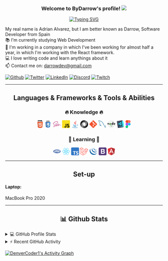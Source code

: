 <h3 align="center">
  Welcome to ByDarrow's profile!
  <img src="https://media.giphy.com/media/hvRJCLFzcasrR4ia7z/giphy.gif" width="28">
</h3>

<div align=center>
  
  [![Typing SVG](https://readme-typing-svg.herokuapp.com?font=montserrat&color=%2384F3B1&lines=If+you+can+imagine%2C+you+can+program+it)](https://git.io/typing-svg)
</div>
<p>
  My real name is Adrian Alvarez, but I am better known as Darrow, Software Developer from Spain
  <br>
  📚 I'm currently studying Web Development
  <br>
  💼 I'm working in a company in which I've been working for almost half a year, in which I'm working with the React framework.
  <br>
  💻 I love writing code and learn anythings about it
  <br>
  📫 Contact me on: <a href="mailto: darrowdev@gmail.com">darrowdev@gmail.com</a>
</p>



<p>
  <a href="https://github.com/ByDarrow" target="_blank"><img alt="Github" src="https://img.shields.io/badge/GitHub-%2312100E.svg?&style=for-the-badge&logo=Github&logoColor=white" /></a>
  <a href="https://twitter.com/bydarrow" target="_blank"><img alt="Twitter" src="https://img.shields.io/badge/twitter-%231DA1F2.svg?&style=for-the-badge&logo=twitter&logoColor=white" /></a>
  <a href="https://www.linkedin.com/in/ByDarrow" target="_blank"><img alt="LinkedIn" src="https://img.shields.io/badge/linkedin-%230077B5.svg?&style=for-the-badge&logo=linkedin&logoColor=white" /></a>
  <a href="https://discord.gg/CWHmCUrWhY" target="_blank"><img alt="Discord" src="https://img.shields.io/badge/Discord-5865F2?style=for-the-badge&logo=discord&logoColor=white" /></a>
  <a href="https://www.twitch.tv/bydarrow" target="_blank"><img alt="Twitch" src="https://img.shields.io/badge/Twitch-9146FF?style=for-the-badge&logo=twitch&logoColor=white" /></a>
</p>

<hr>

<h2 align="center">Languages & Frameworks & Tools & Abilities</h2>
<h3 align="center">🔥 Knowledge 🔥</h3>
<p align="center">
  <code><img title="HTML5" height="25" src="./assets/img/html5.svg"></code>
  <code><img title="CSS" height="25" src="./assets/img/css.svg"></code>
  <code><img title="SASS" height="25" src="./assets/img/sass.svg"></code>
  <code><img title="Javascript" height="25" src="./assets/img/javascript.svg"></code>
  <code><img title="Java" height="25" src="./assets/img/java-original.svg"></code>
  <code><img title="JSON" height="25" src="./assets/img/json.svg"></code>
  <code><img title="Git" height="25" src="./assets/img/git-original.svg"></code>
  <code><img title="MySQL" height="25" src="./assets/img/mysql.svg"></code>
  <code><img title="Node" height="25" src="./assets/img/nodejs.svg"></code>
  <code><img title="Visual Studio Code" height="25" src="./assets/img/vscode.png"></code>
  <code><img title="Figma" height="25" src="./assets/img/figma.svg"></code>
</p>

<h3 align="center">📜 Learning 📜</h3>
<p align="center">
  <code><img title="PHP" height="25" src="./assets/img/php.svg"></code>
  <code><img title="React" height="25" src="./assets/img/react-original.svg"></code>
  <code><img title="TypeScript" height="25" src="./assets/img/Typescript_logo.svg"></code>
  <code><img title="Laravel" height="25" src="./assets/img/laravel.svg"></code>
  <code><img title="JQuery" height="25" src="./assets/img/jquery.svg"></code>
  <code><img title="Bootstrap" height="25" src="./assets/img/bootstrap.svg"></code>
  <code><img title="Angular" height="25" src="./assets/img/angular.svg"></code>
</p>

<hr>
<h2 align="center">Set-up</h2>

<h4>Laptop:</h4>
MacBook Pro 2020

<hr>
<h2 align="center">📊 Github Stats</h2>

<details>
  <summary>💻 GitHub Profile Stats</summary>
  <br/>
    <a href="https://github.com/anuraghazra/github-readme-stats"><img alt="ByDarrow's Github Stats" src="https://denvercoder1-github-readme-stats.vercel.app/api/?username=ByDarrow&show_icons=true&count_private=true&theme=react&hide_border=true&bg_color=1F222E&title_color=F85D7F&icon_color=F8D866" height="144px"/></a>
  <a href="https://github.com/anuraghazra/github-readme-stats"><img alt="ByDarrow's Top Languages" src="https://github-readme-stats.vercel.app/api/top-langs/?username=ByDarrow&langs_count=8&layout=compact&theme=react&hide_border=true&bg_color=1F222E&title_color=F85D7F&icon_color=F8D866&hide=Jupyter%20Notebook" height="144px"/></a>
  <br/>
  <b>Note:</b> Top languages is only a metric of the languages my public code consists of and doesn't reflect experience or skill level.
</details>

<details>
  <summary>⚡ Recent GitHub Activity</summary>
  <br/>
  <!--START_SECTION:activity-->
  <!--END_SECTION:activity-->
</details>

<a href="https://github.com/ashutosh00710/github-readme-activity-graph"><img alt="DenverCoder1's Activity Graph" src="https://denvercoder1-activity-graph.herokuapp.com/graph/?username=ByDarrow&bg_color=1F222E&color=F8D866&line=F85D7F&point=FFFFFF&hide_border=true" /></a>
